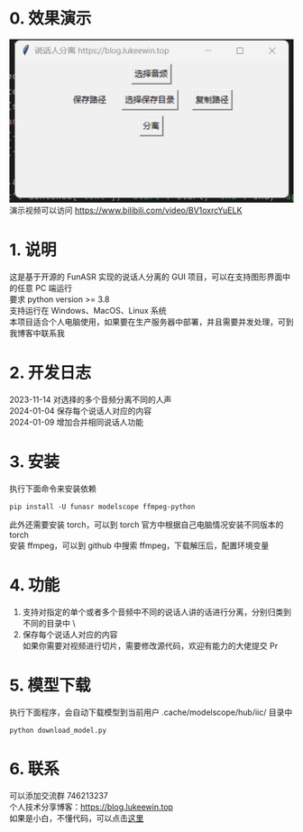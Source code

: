 # 0. 效果演示
![img.png](img/img.png) \
演示视频可以访问 https://www.bilibili.com/video/BV1oxrcYuELK
# 1. 说明
这是基于开源的 FunASR 实现的说话人分离的 GUI 项目，可以在支持图形界面中的任意 PC 端运行 \
要求 python version >= 3.8 \
支持运行在 Windows、MacOS、Linux 系统 \
本项目适合个人电脑使用，如果要在生产服务器中部署，并且需要并发处理，可到我博客中联系我
# 2. 开发日志
2023-11-14 对选择的多个音频分离不同的人声 \
2024-01-04 保存每个说话人对应的内容 \
2024-01-09 增加合并相同说话人功能
# 3. 安装
执行下面命令来安装依赖
```shell
pip install -U funasr modelscope ffmpeg-python
```
此外还需要安装 torch，可以到 torch 官方中根据自己电脑情况安装不同版本的 torch \
安装 ffmpeg，可以到 github 中搜索 ffmpeg，下载解压后，配置环境变量
# 4. 功能
1. 支持对指定的单个或者多个音频中不同的说话人讲的话进行分离，分别归类到不同的目录中 \
2. 保存每个说话人对应的内容 \
如果你需要对视频进行切片，需要修改源代码，欢迎有能力的大佬提交 Pr
# 5. 模型下载
执行下面程序，会自动下载模型到当前用户 .cache/modelscope/hub/iic/ 目录中
```shell
python download_model.py
```
# 6. 联系
可以添加交流群 746213237 \
个人技术分享博客：https://blog.lukeewin.top \
如果是小白，不懂代码，可以点击[这里](https://item.taobao.com/item.htm?ft=t&id=853452834970)

